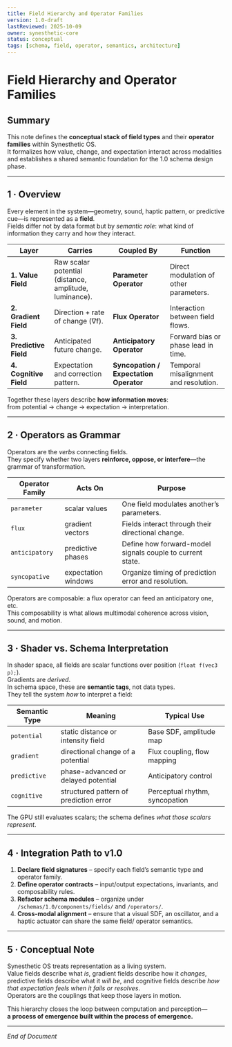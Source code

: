 ```yaml
---
title: Field Hierarchy and Operator Families
version: 1.0-draft
lastReviewed: 2025-10-09
owner: synesthetic-core
status: conceptual
tags: [schema, field, operator, semantics, architecture]
---
```


# Field Hierarchy and Operator Families

## Summary
This note defines the **conceptual stack of field types** and their **operator families** within Synesthetic OS.  
It formalizes how value, change, and expectation interact across modalities and establishes a shared semantic foundation for the 1.0 schema design phase.

---

## 1 · Overview
Every element in the system—geometry, sound, haptic pattern, or predictive cue—is represented as a **field**.  
Fields differ not by data format but by *semantic role*: what kind of information they carry and how they interact.

| Layer | Carries | Coupled By | Function |
|-------|----------|------------|-----------|
| **1. Value Field** | Raw scalar potential (distance, amplitude, luminance). | **Parameter Operator** | Direct modulation of other parameters. |
| **2. Gradient Field** | Direction + rate of change (∇f). | **Flux Operator** | Interaction between field flows. |
| **3. Predictive Field** | Anticipated future change. | **Anticipatory Operator** | Forward bias or phase lead in time. |
| **4. Cognitive Field** | Expectation and correction pattern. | **Syncopation / Expectation Operator** | Temporal misalignment and resolution. |

Together these layers describe **how information moves**:  
from potential → change → expectation → interpretation.

---

## 2 · Operators as Grammar
Operators are the *verbs* connecting fields.  
They specify whether two layers **reinforce, oppose, or interfere**—the grammar of transformation.

| Operator Family | Acts On | Purpose |
|-----------------|---------|----------|
| `parameter` | scalar values | One field modulates another’s parameters. |
| `flux` | gradient vectors | Fields interact through their directional change. |
| `anticipatory` | predictive phases | Define how forward-model signals couple to current state. |
| `syncopative` | expectation windows | Organize timing of prediction error and resolution. |

Operators are composable: a flux operator can feed an anticipatory one, etc.  
This composability is what allows multimodal coherence across vision, sound, and motion.

---

## 3 · Shader vs. Schema Interpretation
In shader space, all fields are scalar functions over position (`float f(vec3 p);`).  
Gradients are *derived*.  
In schema space, these are **semantic tags**, not data types.  
They tell the system *how* to interpret a field:

| Semantic Type | Meaning | Typical Use |
|----------------|----------|--------------|
| `potential` | static distance or intensity field | Base SDF, amplitude map |
| `gradient` | directional change of a potential | Flux coupling, flow mapping |
| `predictive` | phase-advanced or delayed potential | Anticipatory control |
| `cognitive` | structured pattern of prediction error | Perceptual rhythm, syncopation |

The GPU still evaluates scalars; the schema defines *what those scalars represent*.

---

## 4 · Integration Path to v1.0
1. **Declare field signatures** – specify each field’s semantic type and operator family.  
2. **Define operator contracts** – input/output expectations, invariants, and composability rules.  
3. **Refactor schema modules** – organize under `/schemas/1.0/components/fields/` and `/operators/`.  
4. **Cross-modal alignment** – ensure that a visual SDF, an oscillator, and a haptic actuator can share the same field/ operator semantics.  

---

## 5 · Conceptual Note
Synesthetic OS treats representation as a living system.  
Value fields describe what *is*, gradient fields describe how it *changes*, predictive fields describe what it *will be*, and cognitive fields describe *how that expectation feels when it fails or resolves*.  
Operators are the couplings that keep those layers in motion.

This hierarchy closes the loop between computation and perception—  
**a process of emergence built within the process of emergence.**

---

*End of Document*
